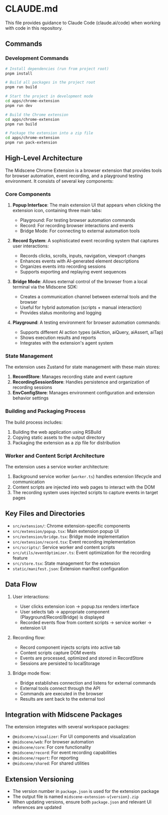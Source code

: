 # CLAUDE.md

This file provides guidance to Claude Code (claude.ai/code) when working with code in this repository.

## Commands

### Development Commands

```bash
# Install dependencies (run from project root)
pnpm install

# Build all packages in the project root
pnpm run build

# Start the project in development mode
cd apps/chrome-extension
pnpm run dev

# Build the Chrome extension
cd apps/chrome-extension
pnpm run build

# Package the extension into a zip file
cd apps/chrome-extension
pnpm run pack-extension
```

## High-Level Architecture

The Midscene Chrome Extension is a browser extension that provides tools for browser automation, event recording, and a playground testing environment. It consists of several key components:

### Core Components

1. **Popup Interface**: The main extension UI that appears when clicking the extension icon, containing three main tabs:
   - Playground: For testing browser automation commands
   - Record: For recording browser interactions and events
   - Bridge Mode: For connecting to external automation tools

2. **Record System**: A sophisticated event recording system that captures user interactions:
   - Records clicks, scrolls, inputs, navigation, viewport changes
   - Enhances events with AI-generated element descriptions
   - Organizes events into recording sessions
   - Supports exporting and replaying event sequences

3. **Bridge Mode**: Allows external control of the browser from a local terminal via the Midscene SDK:
   - Creates a communication channel between external tools and the browser
   - Useful for hybrid automation (scripts + manual interaction)
   - Provides status monitoring and logging

4. **Playground**: A testing environment for browser automation commands:
   - Supports different AI action types (aiAction, aiQuery, aiAssert, aiTap)
   - Shows execution results and reports
   - Integrates with the extension's agent system

### State Management

The extension uses Zustand for state management with these main stores:

1. **RecordStore**: Manages recording state and event capture
2. **RecordingSessionStore**: Handles persistence and organization of recording sessions
3. **EnvConfigStore**: Manages environment configuration and extension behavior settings

### Building and Packaging Process

The build process includes:
1. Building the web application using RSBuild
2. Copying static assets to the output directory
3. Packaging the extension as a zip file for distribution

### Worker and Content Script Architecture

The extension uses a service worker architecture:
1. Background service worker (`worker.ts`) handles extension lifecycle and communication
2. Content scripts are injected into web pages to interact with the DOM
3. The recording system uses injected scripts to capture events in target pages

## Key Files and Directories

- `src/extension/`: Chrome extension-specific components
- `src/extension/popup.tsx`: Main extension popup UI
- `src/extension/bridge.tsx`: Bridge mode implementation
- `src/extension/record.tsx`: Event recording implementation
- `src/scripts/`: Service worker and content scripts
- `src/utils/eventOptimizer.ts`: Event optimization for the recording feature
- `src/store.tsx`: State management for the extension
- `static/manifest.json`: Extension manifest configuration

## Data Flow

1. User interactions:
   - User clicks extension icon → popup.tsx renders interface
   - User selects tab → appropriate component (Playground/Record/Bridge) is displayed
   - Recorded events flow from content scripts → service worker → extension UI

2. Recording flow:
   - Record component injects scripts into active tab
   - Content scripts capture DOM events
   - Events are processed, optimized and stored in RecordStore
   - Sessions are persisted to localStorage

3. Bridge mode flow:
   - Bridge establishes connection and listens for external commands
   - External tools connect through the API
   - Commands are executed in the browser
   - Results are sent back to the external tool

## Integration with Midscene Packages

The extension integrates with several workspace packages:
- `@midscene/visualizer`: For UI components and visualization
- `@midscene/web`: For browser automation
- `@midscene/core`: For core functionality
- `@midscene/record`: For event recording capabilities
- `@midscene/report`: For reporting
- `@midscene/shared`: For shared utilities

## Extension Versioning

- The version number in `package.json` is used for the extension package
- The output file is named `midscene-extension-v{version}.zip`
- When updating versions, ensure both `package.json` and relevant UI references are updated